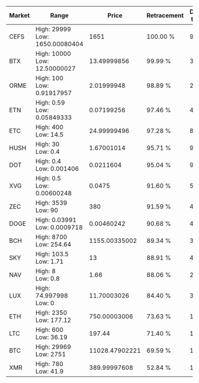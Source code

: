 | Market | Range | Price| Retracement | Doubles to 50% |
| --- | --- | --- | --- | --- |
| CEFS | High: 29999<br />Low: 1650.00080404 | 1651 | 100.00 % | 9.58 |
| BTX | High: 10000<br />Low: 12.50000027 | 13.49999856 | 99.99 % | 370.83 |
| ORME | High: 100<br />Low: 0.91917957 | 2.01999948 | 98.89 % | 24.98 |
| ETN | High: 0.59<br />Low: 0.05849333 | 0.07199256 | 97.46 % | 4.50 |
| ETC | High: 400<br />Low: 14.5 | 24.99999496 | 97.28 % | 8.29 |
| HUSH | High: 30<br />Low: 0.4 | 1.67001014 | 95.71 % | 9.10 |
| DOT | High: 0.4<br />Low: 0.001406 | 0.0211604 | 95.04 % | 9.48 |
| XVG | High: 0.5<br />Low: 0.00600248 | 0.0475 | 91.60 % | 5.33 |
| ZEC | High: 3539<br />Low: 90 | 380 | 91.59 % | 4.78 |
| DOGE | High: 0.03991<br />Low: 0.0009718 | 0.00460242 | 90.68 % | 4.44 |
| BCH | High: 8700<br />Low: 254.64 | 1155.00335002 | 89.34 % | 3.88 |
| SKY | High: 103.5<br />Low: 1.71 | 13 | 88.91 % | 4.05 |
| NAV | High: 8<br />Low: 0.8 | 1.66 | 88.06 % | 2.65 |
| LUX | High: 74.997998<br />Low: 0 | 11.70003026 | 84.40 % | 3.21 |
| ETH | High: 2350<br />Low: 177.12 | 750.00003006 | 73.63 % | 1.68 |
| LTC | High: 600<br />Low: 36.19 | 197.44 | 71.40 % | 1.61 |
| BTC | High: 29969<br />Low: 2751 | 11028.47902221 | 69.59 % | 1.48 |
| XMR | High: 780<br />Low: 41.9 | 389.99997608 | 52.84 % | 1.05 |
